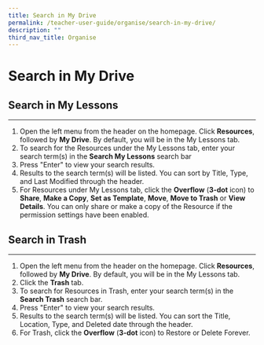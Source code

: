 ```yaml
---
title: Search in My Drive
permalink: /teacher-user-guide/organise/search-in-my-drive/
description: ""
third_nav_title: Organise
---
```

<h1>Search in My Drive</h1>

<h2>Search in My Lessons</h2>

<hr>

<ol>
    <li>Open the left menu from the header on the homepage. Click <strong>Resources</strong>, followed by <strong>My Drive</strong>. By default, you will be in the My Lessons tab.</li>
    <li>To search for the Resources under the My Lessons tab, enter your search term(s) in the <strong>Search My Lessons</strong> search bar</li>
    <li>Press "Enter" to view your search results.</li>
    <li>Results to the search term(s) will be listed. You can sort by Title, Type, and Last Modified through the header.</li>
    <li>For Resources under My Lessons tab, click the <strong>Overflow</strong> (<strong>3-dot</strong> icon) to <strong>Share</strong>, <strong>Make a Copy</strong>, <strong>Set as Template</strong>, <strong>Move</strong>, <strong>Move to Trash</strong> or <strong>View Details</strong>. You can only share or make a copy of the Resource if the permission settings have been enabled.</li>
</ol>

<h2>Search in Trash</h2>

<hr>

<ol>
    <li>Open the left menu from the header on the homepage. Click <strong>Resources</strong>, followed by <strong>My Drive</strong>. By default, you will be in the My Lessons tab.</li>
    <li>Click the <strong>Trash</strong> tab.</li>
    <li>To search for Resources in Trash, enter your search term(s) in the <strong>Search Trash</strong> search bar.</li>
    <li>Press "Enter" to view your search results.</li>
    <li>Results to the search term(s) will be listed. You can sort the Title, Location, Type, and Deleted date through the header.</li>
    <li>For Trash, click the <strong>Overflow</strong> (<strong>3-dot</strong> icon) to Restore or Delete Forever.</li>
</ol>